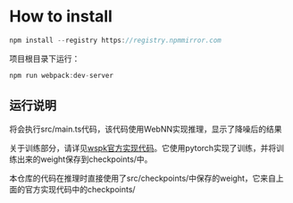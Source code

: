 # How to install

```js
npm install --registry https://registry.npmmirror.com
```


项目根目录下运行：
```js
npm run webpack:dev-server
```


## 运行说明

将会执行src/main.ts代码，该代码使用WebNN实现推理，显示了降噪后的结果


关于训练部分，请详见[wspk官方实现代码](https://github.com/Rendering-at-ZJU/weight-sharing-kernel-prediction-denoising)。它使用pytorch实现了训练，并将训练出来的weight保存到checkpoints/中。

本仓库的代码在推理时直接使用了src/checkpoints/中保存的weight，它来自上面的官方实现代码中的checkpoints/